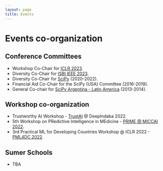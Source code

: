 ```yaml
---
layout: page
title: Events
---
```


# Events co-organization 

## Conference Committees

* Workshop Co-Chair for [ICLR 2023](https://iclr.cc/Conferences/2023/Committees).
* Diversity Co-Chair for [ISBI IEEE 2023](https://2023.biomedicalimaging.org/en/ORGANIZING-COMMITTEE.html).
* Diversity Co-Chair for [SciPy](https://www.scipy2022.scipy.org/organizers) (2020-2022).
* Financial Aid Co-Chair for the SciPy (USA) Committee (2016-2019).
* General Co-chair for [SciPy Argentina - Latin America](https://www.scipy.lat/es/scipycon.html) (2013-2014).


## Workshop co-organization

* Trustworthy AI Workshop - [TrustAI](https://trustaideepindaba.github.io/) @ DeepIndaba 2022.
* 5th Workshop on PRedictive Intelligence in MEdicine - [PRIME @ MICCAI 2022](https://basira-lab.com/prime-miccai-2022/).
* 3rd Practical ML for Developing Countries Workshop @ ICLR 2022 - [PML4DC 2022](https://pml4dc.github.io/iclr2022/organizers.html).

## Sumer Schools

* TBA
